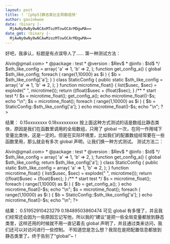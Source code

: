 ```yaml
---
layout: post
title: ! '[php5]静态类比全局数组快'
author: gavinkwoe
date: !binary |-
  MjAwNy0wNy0wNCAxMTozMTowOCArMDgwMA==
date_gmt: !binary |-
  MjAwNy0wNy0wNCAwMzozMTowOCArMDgwMA==
---
```

好吧，我承认，标题是有点误导人了……
第一种测试方法：
<?php
/**
 * @date : Wed Jul 04 11:34:00 CST 2007 11:34:00
 * @author : Deng Wei <<a href="mailto:Alvin@gmail.com">Alvin@gmail.com</a>>
 * @package : test
 * @version : $Rev$ 
 * @info : $Id$
 */
$sth_like_config = array(
 'a' => 1,
 'b' => 2,
);
function get_config_a()
{
 global $sth_like_config;
 foreach ( range(1,10000) as $i )
 {
  $b = $sth_like_config['a'];
 }
}
class StaticConfig
{
 public static $sth_like_config = array(
  'a' => 1,
  'b' => 2,
 );
}
function microtime_float()
{
   list($usec, $sec) = explode(" ", microtime());
   return ((float)$usec + (float)$sec);
}
/**
 * start test
 */
$s = microtime_float();
get_config_a();
echo microtime_float()-$s;
echo "\n";
$s = microtime_float();
foreach ( range(1,10000) as $i )
{
 $b = StaticConfig::$sth_like_config['a'];
}
echo microtime_float()-$s;
echo "\n";
?>
结果：
0.15xxxxxxxx
0.18xxxxxxxxx
按上面这种方式测试的话是数组比静态类快，原因是我们在函数里调用的全局数组，只用了 global 一次，在同一作用域下变量比类快，这是一定的。但是在实际环境里，比如我们的配置数组经常要在一些函数里用，那么就会有多次 global 声明，让我们换一种方式测试。
测试方法二：
<?php
/**
 * @date : Wed Jul 04 11:34:00 CST 2007 11:34:00
 * @author : Deng Wei <<a href="mailto:Alvin@gmail.com">Alvin@gmail.com</a>>
 * @package : test
 * @version : $Rev$ 
 * @info : $Id$
 */
$sth_like_config = array(
 'a' => 1,
 'b' => 2,
);
function get_config_a()
{
 global $sth_like_config;
 return $sth_like_config['a'];
}
class StaticConfig
{
 public static $sth_like_config = array(
  'a' => 1,
  'b' => 2,
 );
}
function microtime_float()
{
   list($usec, $sec) = explode(" ", microtime());
   return ((float)$usec + (float)$sec);
}
/**
 * start test
 */
$s = microtime_float();
foreach ( range(1,10000) as $i )
{
 $b = get_config_a();
}
echo microtime_float()-$s;
echo "\n";
$s = microtime_float();
foreach ( range(1,10000) as $i )
{
 $b = StaticConfig::$sth_like_config['a'];
}
echo microtime_float()-$s;
echo "\n";
?>
结果：
0.51952910423279
0.18489503860474
可见 global 有多慢了，并且我们经常还会因为一些原因忘记写他，所以我的“建议”是把一些全局变量都放到静态类里，这样还用的时候就不用一直记着去 global 声明了，并且通过类来访问，我们还可以对访问进行一些控制。
不知道您是怎么想？我现在是把配置信息都放到静态类里了。终于告别了“global”~！
